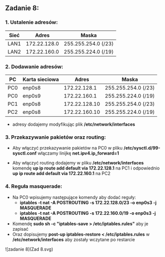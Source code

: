 ## Zadanie 8:
  ### 1. Ustalenie adresów:
  
  Sieć | Adres | Maska
  ---|---|---
  LAN1 | 172.22.128.0| 255.255.254.0 (/23)
  LAN2 | 172.22.160.0| 255.255.224.0 (/19)
  
  
  ### 2. Dodawanie adresów:
  
  PC | Karta sieciowa | Adres | Maska
  ---|---|---|---
  PC0 | enp0s8 | 172.22.128.1 | 255.255.254.0 (/23)
  PC0 | enp0s9 | 172.22.160.1 | 255.255.224.0 (/19)
  PC1 | enp0s8 | 172.22.128.10 | 255.255.254.0 (/23)
  PC2 | enp0s8 | 172.22.160.10 | 255.255.224.0 (/19)
  
  - adresy dodajemy modyfikując plik **/etc/network/interfaces**
  
  ### 3. Przekazywanie pakietów oraz routing:
  
  - Aby włączyć przekazywanie pakietów na PC0 w pliku **/etc/sysctl.d/99-sysctl.conf** 
    włączamy linijkę **net.ipv4.ip_forward=1** 
    
  - Aby włączyć routing dodajemy w pliku **/etc/network/interfaces** komendę 
    **up ip route add default via 172.22.128.1** na PC1 i odpowiednio 
    **up ip route add default via 172.22.160.1** na PC2
   
 ### 4. Reguła masquerade:
 
  - Na PC0 wpisujemy następujące komendy aby dodać reguły:
    * **iptables -t nat -A POSTROUTING -s 172.22.128.0/23 -o enp0s3 -j MASQUERADE**
    * **iptables -t nat -A POSTROUTING -s 172.22.160.0/19 -o enp0s3 -j MASQUERADE**
  - Komendę **sudo sh -c "iptables-save > /etc/iptables.rules"** aby je zapisać
  - Oraz dopisujemy **post-up iptables-restore < /etc/iptables.rules** w 
    **/etc/network/interfaces** aby zostały wczytane po restarcie
    
![zadanie 8](Zad 8.svg)
